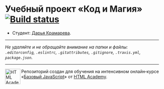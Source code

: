 # Учебный проект «Код и Магия» [![Build status][travis-image]][travis-url]

* Студент: [Дарья Крамарева](https://up.htmlacademy.ru/javascript/11/user/312749).

---

_Не удаляйте и не обращайте внимание на папки и файлы:_<br>
_`.editorconfig`, `.eslintrc`, `.gitattributes`, `.gitignore`, `.travis.yml`, `package.json`._

---

<a href="https://htmlacademy.ru/intensive/javascript"><img align="left" width="50" height="50" title="HTML Academy" src="https://up.htmlacademy.ru/static/img/intensive/javascript/logo-for-github.svg"></a>

Репозиторий создан для обучения на интенсивном онлайн‑курсе «[Базовый JavaScript](https://htmlacademy.ru/intensive/javascript)» от [HTML Academy](https://htmlacademy.ru).

[travis-image]: https://travis-ci.org/htmlacademy-javascript/312749-code-and-magick.svg?branch=master
[travis-url]: https://travis-ci.org/htmlacademy-javascript/312749-code-and-magick
